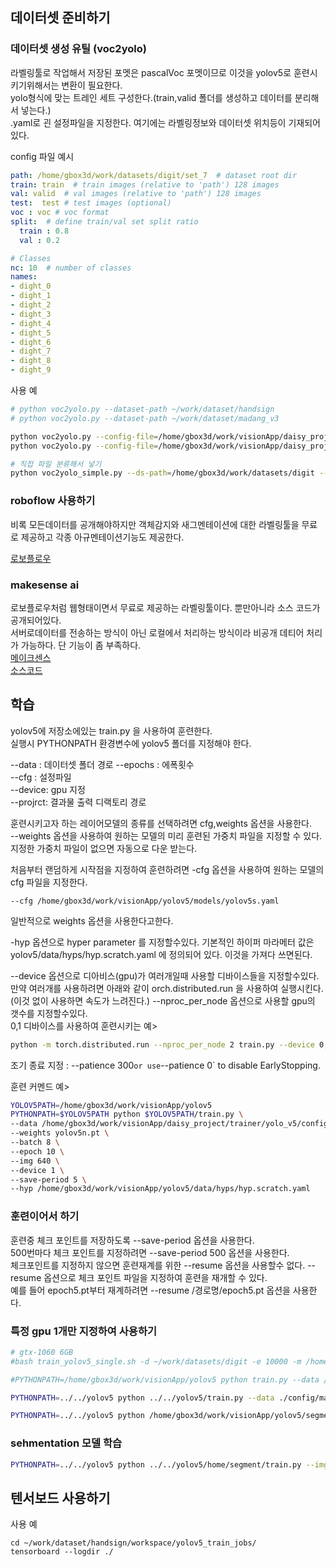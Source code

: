 ## 데이터셋 준비하기

### 데이터셋 생성 유틸 (voc2yolo)

라벨링툴로 작업해서 저장된 포멧은 pascalVoc 포멧이므로 이것을 yolov5로 훈련시키기위해서는 변환이 필요한다.  
yolo형식에 맞는 트레인 세트 구성한다.(train,valid 폴더를 생성하고 데이터를 분리해서 넣는다.)  
.yaml로 괸 설정파일을 지정한다. 여기에는 라벨링정보와 데이터셋 위치등이 기재되어있다.  

config 파일 예시  
```yaml
path: /home/gbox3d/work/datasets/digit/set_7  # dataset root dir
train: train  # train images (relative to 'path') 128 images
val: valid  # val images (relative to 'path') 128 images
test:  test # test images (optional)
voc : voc # voc format
split:  # define train/val set split ratio
  train : 0.8
  val : 0.2

# Classes
nc: 10  # number of classes
names: 
- dight_0
- dight_1
- dight_2
- dight_3
- dight_4
- dight_5
- dight_6
- dight_7
- dight_8
- dight_9
```

사용 예
```sh
# python voc2yolo.py --dataset-path ~/work/dataset/handsign
# python voc2yolo.py --dataset-path ~/work/dataset/madang_v3

python voc2yolo.py --config-file=/home/gbox3d/work/visionApp/daisy_project/trainer/yolo_v5/config/madang.yaml
python voc2yolo.py --config-file=/home/gbox3d/work/visionApp/daisy_project/trainer/yolo_v5/config/digit_set_7.yaml

# 직접 파일 분류해서 넣기 
python voc2yolo_simple.py --ds-path=/home/gbox3d/work/datasets/digit --src=voc_train --dest=train
```

### roboflow 사용하기
비록 모든데이터를 공개해야하지만 객체감지와 새그멘테이션에 대한 라벨링툴을 무료로 제공하고 각종 아규멘테이션기능도 제공한다.  

[로보플로우](https://roboflow.com/)

### makesense ai
로보플로우처럼 웹형태이면서 무료로 제공하는 라벨링툴이다. 뿐만아니라 소스 코드가 공개되어있다.  
서버로데이터를 전송하는 방식이 아닌 로컬에서 처리하는 방식이라 비공개 데티어 처리가 가능하다. 단 기능이 좀 부족하다.  
[메이크센스](https://www.makesense.ai/)  
[소스코드](https://github.com/SkalskiP/make-sense)  

## 학습

yolov5에 저장소에있는 train.py 을 사용하여 훈련한다.  
실행시 PYTHONPATH 환경변수에 yolov5 폴더를 지정해야 한다.  

--data :  데이터셋 폴더 경로
--epochs :  에폭횟수  
--cfg :  설정파일  
--device:  gpu 지정  
--projrct:  결과물 출력 디랙토리 경로  

훈련시키고자 하는 레이어모델의 종류를 선택하려면 cfg,weights 옵션을 사용한다.  
--weights 옵션을 사용하여 원하는 모델의 미리 훈련된 가중치 파일을 지정할 수 있다.  
지정한 가중치 파일이 없으면 자동으로 다운 받는다.  

처음부터 랜덤하게 시작점을 지정하여 훈련하려면 -cfg 옵션을 사용하여 원하는 모델의 cfg 파일을 지정한다.
```
--cfg /home/gbox3d/work/visionApp/yolov5/models/yolov5s.yaml   
```
일반적으로 weights 옵션을 사용한다고한다.  

-hyp 옵션으로 hyper parameter 를 지정할수있다.
기본적인 하이퍼 마라메터 값은 yolov5/data/hyps/hyp.scratch.yaml 에 정의되어 있다. 이것을 가져다 쓰면된다.  

--device 옵션으로 디아비스(gpu)가 여러개일때 사용할 디바이스들을 지정할수있다. 
만약 여러개를 사용하려면 아래와 같이 orch.distributed.run 을 사용하여 실행시킨다.(이것 없이 사용하면 속도가 느려진다.)
--nproc_per_node 옵션으로 사용할 gpu의 갯수를 지정할수있다.  
0,1 디바이스를 사용하여 훈련시키는 예>
```sh
python -m torch.distributed.run --nproc_per_node 2 train.py --device 0,1
```

조기 종료 지정 :
--patience 300` or use `--patience 0` to disable EarlyStopping.         


훈련 커멘드 예>
```sh
YOLOV5PATH=/home/gbox3d/work/visionApp/yolov5 
PYTHONPATH=$YOLOV5PATH python $YOLOV5PATH/train.py \
--data /home/gbox3d/work/visionApp/daisy_project/trainer/yolo_v5/config/digit_set_7.yaml \
--weights yolov5n.pt \
--batch 8 \
--epoch 10 \
--img 640 \
--device 1 \
--save-period 5 \
--hyp /home/gbox3d/work/visionApp/yolov5/data/hyps/hyp.scratch.yaml 
```

### 훈련이어서 하기
훈련중 체크 포인트를 저장하도록 --save-period 옵션을 사용한다.  
500번마다 체크 포인트를 지정하려면 --save-period 500 옵션을 사용한다.  
체크포인트를 지정하지 않으면 훈련재계를 위한 --resume 옵션을 사용할수 없다.
--resume 옵션으로 체크 포인트 파일을 지정하여 훈련을 재개할 수 있다.  
예를 들어 epoch5.pt부터 재계하려면 --resume /경로명/epoch5.pt 옵션을 사용한다.


### 특정 gpu 1개만 지정하여 사용하기


```sh
# gtx-1060 6GB
#bash train_yolov5_single.sh -d ~/work/datasets/digit -e 10000 -m /home/gbox3d/work/visionApp/yolov5/models/yolov5s.yaml  -b 22 -t /home/gbox3d/work/visionApp/yolov5 --datacfg /home/gbox3d/work/visionApp/daisy_project/trainer/yolo_v5/config/digit_set_7.yaml  -g 1

#PYTHONPATH=/home/gbox3d/work/visionApp/yolov5 python train.py --data /home/gbox3d/work/visionApp/daisy_project/trainer/yolo_v5/config/digit_set_7.yaml --epochs 10000 --batch 22 --cfg /home/gbox3d/work/visionApp/yolov5/models/yolov5s.yaml --device 1

PYTHONPATH=../../yolov5 python ../../yolov5/train.py --data ./config/madang.yaml --epochs 10000 --batch -1 --cfg ../../yolov5/models/yolov5s.yaml --device 0 --project ./output/runs/train/madang --save-period 1000

PYTHONPATH=../../yolov5 python /home/gbox3d/work/visionApp/yolov5/segment/train.py --img 640 --batch 16 --epochs 10000 --data /home/gbox3d/work/datasets/hhgun/data.yaml --weights yolov5m-seg.pt --device 0 --project ./output/runs/train/hhgun --save-period 5000 --patience 500

```

### sehmentation 모델 학습


```sh
PYTHONPATH=../../yolov5 python ../../yolov5/home/segment/train.py --img 640 --batch 16 --epochs 5000 --data /home/gbox3d/work/datasets/hhgun/data.yaml --weights yolov5l-seg.pt --device 0 --project ./output/runs/train/hhgun_l --save-period 500
```

## 텐서보드 사용하기

사용 예
```
cd ~/work/dataset/handsign/workspace/yolov5_train_jobs/
tensorboard --logdir ./
```



